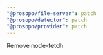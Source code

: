 ```yaml
---
"@prosopo/file-server": patch
"@prosopo/detector": patch
"@prosopo/provider": patch
---
```


Remove node-fetch
  